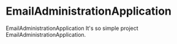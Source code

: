 # EmailAdministrationApplication
EmailAdministrationApplication
It's so simple project EmailAdministrationApplication.
